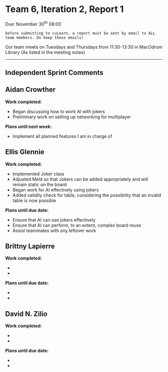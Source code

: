 # Team 6, Iteration 2, Report 1

Due: November 30<sup>th</sup> 08:00

    before submitting to cuLearn, a report must be sent by email to ALL team members. Do keep these emails!

Our team meets on Tuesdays and Thursdays from 11:30-13:30 in MacOdrum Library (As listed in the meeting notes)

---

## Independent Sprint Comments

## **Aidan Crowther**

__Work completed:__

* Began discussing how to work AI with jokers
* Preliminary work on setting up networking for multiplayer

__Plans until next week:__

* Implement all planned features I am in charge of


## **Ellis Glennie**

__Work completed:__

* Implemented Joker class
* Adjusted Meld so that Jokers can be added appropriately and will remain static on the board
* Began work for AI effectively using jokers
* Added validity check for table, considering the possibility that an invalid table is now possible

__Plans until due date:__

* Ensure that AI can use jokers effectively
* Ensure that AI can perform, to an extent, complex board reuse
* Assist teammates with any leftover work

## **Brittny Lapierre**

__Work completed:__

* 
* 

__Plans until due date:__

* 
* 

## **David N. Zilio**

__Work completed:__

* 
* 

__Plans until due date:__

* 
* 
